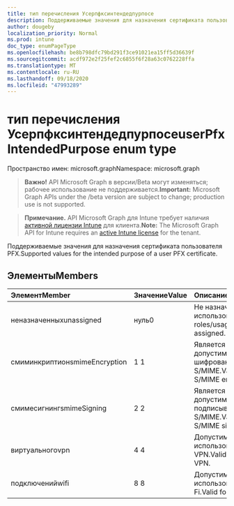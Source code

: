 ```yaml
---
title: тип перечисления Усерпфксинтендедпурпосе
description: Поддерживаемые значения для назначения сертификата пользователя PFX.
author: dougeby
localization_priority: Normal
ms.prod: intune
doc_type: enumPageType
ms.openlocfilehash: be8b798dfc79bd291f3ce91021ea15ff5d36639f
ms.sourcegitcommit: acdf972e2f25fef2c6855f6f28a63c0762228ffa
ms.translationtype: MT
ms.contentlocale: ru-RU
ms.lasthandoff: 09/18/2020
ms.locfileid: "47993289"
---
```

# <a name="userpfxintendedpurpose-enum-type"></a><span data-ttu-id="0a268-103">тип перечисления Усерпфксинтендедпурпосе</span><span class="sxs-lookup"><span data-stu-id="0a268-103">userPfxIntendedPurpose enum type</span></span>

<span data-ttu-id="0a268-104">Пространство имен: microsoft.graph</span><span class="sxs-lookup"><span data-stu-id="0a268-104">Namespace: microsoft.graph</span></span>

> <span data-ttu-id="0a268-105">**Важно!** API Microsoft Graph в версии/Beta могут изменяться; рабочее использование не поддерживается.</span><span class="sxs-lookup"><span data-stu-id="0a268-105">**Important:** Microsoft Graph APIs under the /beta version are subject to change; production use is not supported.</span></span>

> <span data-ttu-id="0a268-106">**Примечание.** API Microsoft Graph для Intune требует наличия [активной лицензии Intune](https://go.microsoft.com/fwlink/?linkid=839381) для клиента.</span><span class="sxs-lookup"><span data-stu-id="0a268-106">**Note:** The Microsoft Graph API for Intune requires an [active Intune license](https://go.microsoft.com/fwlink/?linkid=839381) for the tenant.</span></span>

<span data-ttu-id="0a268-107">Поддерживаемые значения для назначения сертификата пользователя PFX.</span><span class="sxs-lookup"><span data-stu-id="0a268-107">Supported values for the intended purpose of a user PFX certificate.</span></span>

## <a name="members"></a><span data-ttu-id="0a268-108">Элементы</span><span class="sxs-lookup"><span data-stu-id="0a268-108">Members</span></span>
|<span data-ttu-id="0a268-109">Элемент</span><span class="sxs-lookup"><span data-stu-id="0a268-109">Member</span></span>|<span data-ttu-id="0a268-110">Значение</span><span class="sxs-lookup"><span data-stu-id="0a268-110">Value</span></span>|<span data-ttu-id="0a268-111">Описание</span><span class="sxs-lookup"><span data-stu-id="0a268-111">Description</span></span>|
|:---|:---|:---|
|<span data-ttu-id="0a268-112">неназначенных</span><span class="sxs-lookup"><span data-stu-id="0a268-112">unassigned</span></span>|<span data-ttu-id="0a268-113">нуль</span><span class="sxs-lookup"><span data-stu-id="0a268-113">0</span></span>|<span data-ttu-id="0a268-114">Не назначены роли и использования.</span><span class="sxs-lookup"><span data-stu-id="0a268-114">No roles/usages assigned.</span></span>|
|<span data-ttu-id="0a268-115">смиминкриптион</span><span class="sxs-lookup"><span data-stu-id="0a268-115">smimeEncryption</span></span>|<span data-ttu-id="0a268-116">1 </span><span class="sxs-lookup"><span data-stu-id="0a268-116">1</span></span>|<span data-ttu-id="0a268-117">Является допустимым для шифрования S/MIME.</span><span class="sxs-lookup"><span data-stu-id="0a268-117">Valid for S/MIME encryption.</span></span>|
|<span data-ttu-id="0a268-118">смимесигнинг</span><span class="sxs-lookup"><span data-stu-id="0a268-118">smimeSigning</span></span>|<span data-ttu-id="0a268-119">2 </span><span class="sxs-lookup"><span data-stu-id="0a268-119">2</span></span>|<span data-ttu-id="0a268-120">Является допустимым для подписывания S/MIME.</span><span class="sxs-lookup"><span data-stu-id="0a268-120">Valid for S/MIME signing.</span></span>|
|<span data-ttu-id="0a268-121">виртуального</span><span class="sxs-lookup"><span data-stu-id="0a268-121">vpn</span></span>|<span data-ttu-id="0a268-122">4 </span><span class="sxs-lookup"><span data-stu-id="0a268-122">4</span></span>|<span data-ttu-id="0a268-123">Допустимо для использования в VPN.</span><span class="sxs-lookup"><span data-stu-id="0a268-123">Valid for use in VPN.</span></span>|
|<span data-ttu-id="0a268-124">подключений</span><span class="sxs-lookup"><span data-stu-id="0a268-124">wifi</span></span>|<span data-ttu-id="0a268-125">8 </span><span class="sxs-lookup"><span data-stu-id="0a268-125">8</span></span>|<span data-ttu-id="0a268-126">Допустимо для использования в Wi-Fi.</span><span class="sxs-lookup"><span data-stu-id="0a268-126">Valid for use in WiFi.</span></span>|






